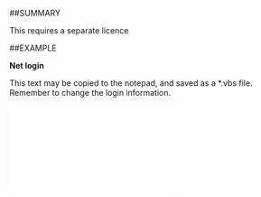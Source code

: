 

##SUMMARY


This requires a separate licence



##EXAMPLE

**Net login**

This text may be copied to the notepad, and saved as a *.vbs file. Remember to change the login information.

![](../../Examples/vbs/SOAssociate.IsNetLoginEnabled.vbs.txt)





